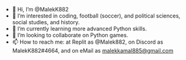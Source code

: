 - 👋 Hi, I’m @MalekK882
- 👀 I’m interested in coding, football (soccer), and political sciences, social studies, and history.
- 🌱 I’m currently learning more advanced Python skills.
- 💞️ I’m looking to collaborate on Python games.
- 📫 How to reach me: at Replit as @Malek882, on Discord as MalekK882#4664, and on eMail as malekkamal885@gmail.com

<!---
MalekK882/MalekK882 is a ✨ special ✨ repository because its `README.md` (this file) appears on your GitHub profile.
You can click the Preview link to take a look at your changes.
--->
